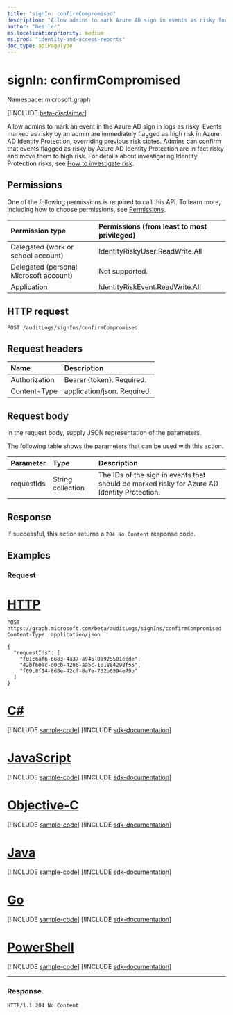 ```yaml
---
title: "signIn: confirmCompromised"
description: "Allow admins to mark Azure AD sign in events as risky for Azure AD Identity Protection."
author: "besiler"
ms.localizationpriority: medium
ms.prod: "identity-and-access-reports"
doc_type: apiPageType
---
```


# signIn: confirmCompromised
Namespace: microsoft.graph

[!INCLUDE [beta-disclaimer](../../includes/beta-disclaimer.md)]

Allow admins to mark an event in the Azure AD sign in logs as risky. Events marked as risky by an admin are immediately flagged as high risk in Azure AD Identity Protection, overriding previous risk states. Admins can confirm that events flagged as risky by Azure AD Identity Protection are in fact risky and move them to high risk. For details about investigating Identity Protection risks, see [How to investigate risk](/azure/active-directory/identity-protection/howto-identity-protection-investigate-risk).

## Permissions
One of the following permissions is required to call this API. To learn more, including how to choose permissions, see [Permissions](/graph/permissions-reference).

|Permission type|Permissions (from least to most privileged)|
|:---|:---|
|Delegated (work or school account)|IdentityRiskyUser.ReadWrite.All|
|Delegated (personal Microsoft account)|Not supported.|
|Application|IdentityRiskEvent.ReadWrite.All|

## HTTP request

<!-- {
  "blockType": "ignored"
}
-->
``` http
POST /auditLogs/signIns/confirmCompromised
```

## Request headers
|Name|Description|
|:---|:---|
|Authorization|Bearer {token}. Required.|
|Content-Type|application/json. Required.|

## Request body
In the request body, supply JSON representation of the parameters.

The following table shows the parameters that can be used with this action.

|Parameter|Type|Description|
|:---|:---|:---|
|requestIds|String collection|The IDs of the sign in events that should be marked risky for Azure AD Identity Protection.|



## Response

If successful, this action returns a `204 No Content` response code.

## Examples

### Request

# [HTTP](#tab/http)
<!-- {
  "blockType": "request",
  "name": "signinthis.confirmcompromised"
}
-->
``` http
POST https://graph.microsoft.com/beta/auditLogs/signIns/confirmCompromised
Content-Type: application/json

{
  "requestIds": [
    "f01c6af6-6683-4a37-a945-0a925501eede",
    "42bf60ac-d0cb-4206-aa5c-101884298f55",
    "f09c8f14-8d8e-42cf-8a7e-732b0594e79b"
  ]
}
```
# [C#](#tab/csharp)
[!INCLUDE [sample-code](../includes/snippets/csharp/signinthisconfirmcompromised-csharp-snippets.md)]
[!INCLUDE [sdk-documentation](../includes/snippets/snippets-sdk-documentation-link.md)]

# [JavaScript](#tab/javascript)
[!INCLUDE [sample-code](../includes/snippets/javascript/signinthisconfirmcompromised-javascript-snippets.md)]
[!INCLUDE [sdk-documentation](../includes/snippets/snippets-sdk-documentation-link.md)]

# [Objective-C](#tab/objc)
[!INCLUDE [sample-code](../includes/snippets/objc/signinthisconfirmcompromised-objc-snippets.md)]
[!INCLUDE [sdk-documentation](../includes/snippets/snippets-sdk-documentation-link.md)]

# [Java](#tab/java)
[!INCLUDE [sample-code](../includes/snippets/java/signinthisconfirmcompromised-java-snippets.md)]
[!INCLUDE [sdk-documentation](../includes/snippets/snippets-sdk-documentation-link.md)]

# [Go](#tab/go)
[!INCLUDE [sample-code](../includes/snippets/go/signinthisconfirmcompromised-go-snippets.md)]
[!INCLUDE [sdk-documentation](../includes/snippets/snippets-sdk-documentation-link.md)]

# [PowerShell](#tab/powershell)
[!INCLUDE [sample-code](../includes/snippets/powershell/signinthisconfirmcompromised-powershell-snippets.md)]
[!INCLUDE [sdk-documentation](../includes/snippets/snippets-sdk-documentation-link.md)]

---



### Response
<!-- {
  "blockType": "response",
  "truncated": true
}
-->
``` http
HTTP/1.1 204 No Content
```

